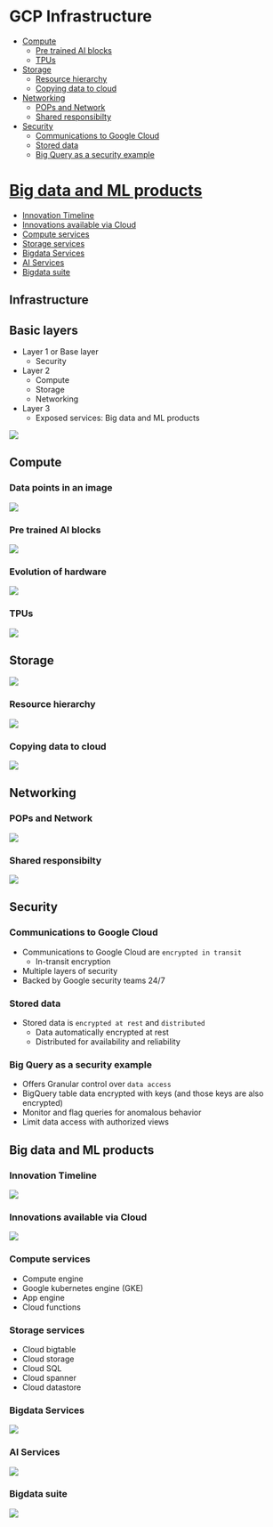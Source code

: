 # GCP Infrastructure
- [Compute](#compute)
  - [Pre trained AI blocks](#pre-trained-ai-blocks)
  - [TPUs](#tpus)
- [Storage](#storage)
  - [Resource hierarchy](#resource-hierarchy)
  - [Copying data to cloud](#copying-data-to-cloud)
- [Networking](#networking)
  - [POPs and Network](#pops-and-network)
  - [Shared responsibilty](#shared-responsibilty)
- [Security](#security)
  - [Communications to Google Cloud](#communications-to-google-cloud)
  - [Stored data](#stored-data)
  - [Big Query as a security example](#big-query-as-a-security-example)
# [Big data and ML products](#big-data-and-ml-products)
  - [Innovation Timeline](#innovation-timeline)
  - [Innovations available via Cloud](#innovations-available-via-cloud)
  - [Compute services](#compute-services)
  - [Storage services](#storage-services)
  - [Bigdata Services](#bigdata-services)
  - [AI Services](#ai-services)
  - [Bigdata suite](#bigdata-suite)

## Infrastructure
## Basic layers
- Layer 1 or Base layer
  - Security
- Layer 2
  - Compute 
  - Storage
  - Networking
- Layer 3
  - Exposed services: Big data and ML products
<img src="images/infrastructure.png">

## Compute
### Data points in an image
<img src="images/data_points.png">

### Pre trained AI blocks
<img src="images/pre_trained_ai_blocks.png">

### Evolution of hardware
<img src="images/evolution_of_hardware.png">

### TPUs 
<img src="images/tpu.png">

## Storage
<img src="images/storage.png">

### Resource hierarchy
<img src="images/resource_hierarchy.png">

### Copying data to cloud
<img src="images/copying_data_to_cloud.png">

## Networking
### POPs and Network
<img src="images/pops_network.png">

### Shared responsibilty
<img src="images/shared_responsibilty.png">

## Security
### Communications to Google Cloud
- Communications to Google Cloud are `encrypted in transit` 
  - In-transit encryption
- Multiple layers of security
- Backed by Google security teams 24/7 
### Stored data
- Stored data is `encrypted at rest` and `distributed`
  - Data automatically encrypted at rest 
  - Distributed for availability and reliability 

### Big Query as a security example
- Offers Granular control over `data access`
- BigQuery table data encrypted with keys (and those keys are also encrypted) 
- Monitor and flag queries for anomalous behavior 
- Limit data access with authorized views 

## Big data and ML products
### Innovation Timeline
<img src="images/innovation_timeline.png">

### Innovations available via Cloud
<img src="images/innovations_available_via_cloud.png">

### Compute services
- Compute engine
- Google kubernetes engine (GKE)
- App engine
- Cloud functions

### Storage services
- Cloud bigtable
- Cloud storage
- Cloud SQL
- Cloud spanner
- Cloud datastore

### Bigdata Services
<img src="images/big_data_services.png">

### AI Services
<img src="images/ai_services.png">

### Bigdata suite
<img src="images/big_data_suite.png">
